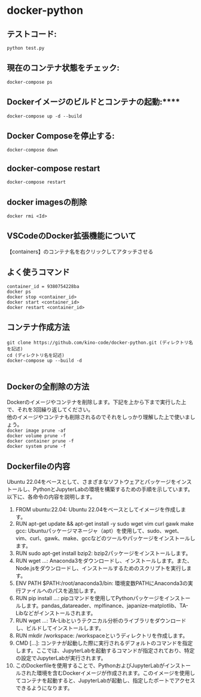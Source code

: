 # docker-python

## テストコード:
```python test.py```</br>
## 現在のコンテナ状態をチェック:
```docker-compose ps ```</br>
## Dockerイメージのビルドとコンテナの起動:****
```docker-compose up -d --build ```</br>
## Docker Composeを停止する:
``` docker-compose down ```</br>
## docker-compose restart
``` docker-compose restart ```</br>
## docker imagesの削除
``` docker rmi <Id> ```</br>

## VSCodeのDocker拡張機能について
【containers】のコンテナ名を右クリックしてアタッチさせる

## よく使うコマンド</br>
```container_id = 9380754228ba```</br>
```docker ps```</br>
```docker stop <container_id>```</br>
```docker start <container_id>```</br>
```docker restart <container_id>```</br>

## コンテナ作成方法</br>
```git clone https://github.com/kino-code/docker-python.git (ディレクトリ名を記述)```</br>
```cd (ディレクトリ名を記述)```</br>
```docker-compose up --build -d```</br></br>

## Dockerの全削除の方法</br>
Dockerのイメージやコンテナを削除します。下記を上から下まで実行した上で、それを3回繰り返してください。</br>
他のイメージやコンテナも削除されるのでそれをしっかり理解した上で使いましょう。</br>
```docker image prune -af```</br>
```docker volume prune -f```</br>
```docker container prune -f```</br>
```docker system prune -f```</br>

## Dockerfileの内容
Ubuntu 22.04をベースとして、さまざまなソフトウェアとパッケージをインストールし、PythonとJupyterLabの環境を構築するための手順を示しています。以下に、各命令の内容を説明します。

1. FROM ubuntu:22.04: Ubuntu 22.04をベースとしてイメージを作成します。
2. RUN apt-get update && apt-get install -y sudo wget vim curl gawk make gcc: Ubuntuパッケージマネージャ（apt）を使用して、sudo、wget、vim、curl、gawk、make、gccなどのツールやパッケージをインストールします。
3. RUN sudo apt-get install bzip2: bzip2パッケージをインストールします。
4. RUN wget ...: Anaconda3をダウンロードし、インストールします。また、Node.jsをダウンロードし、インストールするためのスクリプトを実行します。
5. ENV PATH $PATH:/root/anaconda3/bin: 環境変数PATHにAnaconda3の実行ファイルへのパスを追加します。
6. RUN pip install ...: pipコマンドを使用してPythonパッケージをインストールします。pandas_datareader、mplfinance、japanize-matplotlib、TA-Libなどがインストールされます。
7. RUN wget ...: TA-Libというテクニカル分析のライブラリをダウンロードし、ビルドしてインストールします。
8. RUN mkdir /workspace: /workspaceというディレクトリを作成します。
9. CMD [...]: コンテナが起動した際に実行されるデフォルトのコマンドを指定します。ここでは、JupyterLabを起動するコマンドが指定されており、特定の設定でJupyterLabが実行されます。
10. このDockerfileを使用することで、PythonおよびJupyterLabがインストールされた環境を含むDockerイメージが作成されます。このイメージを使用してコンテナを起動すると、JupyterLabが起動し、指定したポートでアクセスできるようになります。
